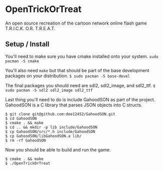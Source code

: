 # OpenTrickOrTreat

An open source recreation of the cartoon network online flash game T.R.I.C.K. O.R. T.R.E.A.T.

## Setup / Install

You'll need to make sure you have cmake installed onto your system.
`sudo pacman -S cmake`

You'll also need `make` but that should be part of the base development packages on your distribution.
`$ sudo pacman -S base-devel`

The final packages you should need are sdl2, sdl2_image, and sdl2_ttf.
`$ sudo pacman -S sdl2 sdl2_image sdl2_ttf`

Last thing you'll need to do is include GahoodSON as part of the project. GahoodSON is a C library that parses JSON objects into C structs.
```
$ git clone git@github.com:dee12452/GahoodSON.git
$ cd GahoodSON
$ cmake . && make
$ cd .. && mkdir -p lib include/GahoodSON
$ cp GahoodSON/src/*.h include/GahoodSON
$ cp GahoodSON/libGahoodSON.a lib/
$ rm -rf GahoodSON
```

Now you should be able to build and run the game.
```
$ cmake . && make
$ ./OpenTrickOrTreat
```
